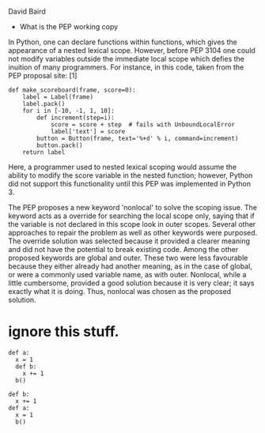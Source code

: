 David Baird
- What is the PEP working copy


In Python, one can declare functions within functions, which gives the appearance of a nested lexical scope. However, before PEP 3104 one could not modify variables outside the immediate local scope which defies the inuition of many programmers. For instance, in this code, taken from the PEP proposal site: [1]

~~~~~
def make_scoreboard(frame, score=0):
    label = Label(frame)
    label.pack()
    for i in [-10, -1, 1, 10]:
        def increment(step=i):
            score = score + step  # fails with UnboundLocalError
            label['text'] = score
        button = Button(frame, text='%+d' % i, command=increment)
        button.pack()
    return label
~~~~~

Here, a programmer used to nested lexical scoping would assume the ability to modify the score variable in the nested function; however, Python did not support this functionality until this PEP was implemented in Python 3.  

The PEP proposes a new keyword 'nonlocal' to solve the scoping issue. The keyword acts as a override for searching the local scope only, saying that if the variable is not declared in this scope look in outer scopes. Several other approaches to repair the problem as well as other keywords were purposed. The override solution was selected because it provided a clearer meaning and did not have the potential to break existing code. Among the other proposed keywords are global and outer. These two were less favourable because they either already had another meaning, as in the case of global, or were a commonly used variable name, as with outer. Nonlocal, while a little cumbersome, provided a good solution because it is very clear; it says exactly what it is doing. Thus, nonlocal was chosen as the proposed solution.




# ignore this stuff.
~~~~~
def a:
  x = 1
  def b:
    x += 1
  b()
~~~~~
~~~~~
def b:
  x += 1
def a:
  x = 1
  b()
~~~~~
